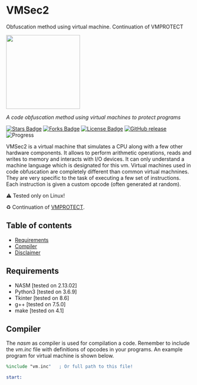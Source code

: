 # VMSec2
Obfuscation method using virtual machine. Continuation of VMPROTECT

<img src="https://repository-images.githubusercontent.com/236199786/eab7cc00-05b7-11eb-9f91-6ea165c2cc2c" height="200">

<i>A code obfuscation method using virtual machines to protect programs</i>

<a href="https://github.com/eaglx/VMSec2/stargazers"><img src="https://img.shields.io/github/stars/eaglx/VMSec2" alt="Stars Badge"/></a>
<a href="https://github.com/eaglx/VMSec2/network/members"><img src="https://img.shields.io/github/forks/eaglx/VMSec2" alt="Forks Badge"/></a>
<a href="https://github.com/eaglx/VMSec2/blob/master/LICENSE"><img src="https://img.shields.io/github/license/eaglx/VMSec2?color=2b9348" alt="License Badge"/></a>
[![GitHub release](https://img.shields.io/github/release/eaglx/VMSec2)](https://GitHub.com/eaglx/VMSec2/releases/)
![Progress](https://progress-bar.dev/1/?title=progress-v0.1)

VMSec2 is a virtual machine that simulates a CPU along with a few other hardware components. It allows to perform arithmetic operations, reads and writes to memory and interacts with I/O devices. It can only understand a machine language which is designated for this vm. Virtual machines used in code obfuscation are completely different than common virtual machnines. They are very specific to the task of executing a few set of instructions. Each instruction is given a custom opcode (often generated at random).

:warning: Tested only on Linux!

:recycle: Continuation of [VMPROTECT](https://github.com/eaglx/VMPROTECT).

## Table of contents
* [Requirements](#requirements)
* [Compiler](#compiler)
* [Disclaimer](#disclaimer)

## Requirements
* NASM [tested on 2.13.02]
* Python3 [tested on 3.6.9]
* Tkinter [tested on 8.6]
* g++ [tested on 7.5.0]
* make [tested on 4.1]

## Compiler
The *nasm* as compiler is used for compilation a code. Remember to include the *vm.inc* file with definitions of opcodes in your programs. An example program for virtual machine is shown below.

```nasm
%include "vm.inc"   ; Or full path to this file!

start:

```
